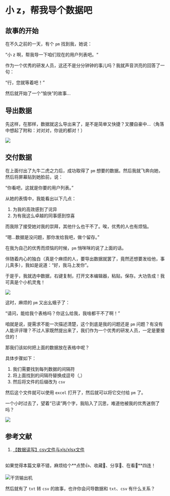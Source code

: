 # 小 z，帮我导个数据吧

## 故事的开始

在不久之前的一天，有个 `pm` 找到我，她说：

“小 z 啊，帮我导一下咱们现在的用户列表吧。“

作为一个优秀的研发人员，这还不是分分钟钟的事儿吗？我就声音洪亮的回答了一句：

“行，您就等着吧！”

然后就开始了一个“愉快”的故事...

## 导出数据

先这样，在那样，数据就这么导出来了，是不是简单又快捷？叉腰自豪中...（角落中想起了附和：对对对，你说的都对！）

![](https://img.zhangpeng.site/2022/07/18/1.jpg)

## 交付数据

在上面付出了九牛二虎之力后，成功取得了 `pm` 想要的数据。然后我就飞奔向她，然后将屏幕贴到她脸前，说：

“你看吧，这就是你要的用户列表。”

从她的表情中，我能看出以下几点：

1. 为我的高效感到了诧异
2. 为有我这么卓越的同事感到惊喜

而我除了接受她对我的崇拜，其他什么也干不了。唉，优秀的人也有烦恼。

“嗯...数据是没问题，那你发给我吧，做个留存。”

在我为自己的优秀而烦恼的时候，`pm` 悄咪咪的说了上面的话。

伴随着内心的独白（真是个麻烦的人，要导出数据就罢了，竟然还想要发给他，事儿真多），我如是说道：“好，我马上发你”。

于是乎，我就选中数据，右键复制，打开文本编辑器，粘贴，保存。大功告成！我可真是个小机灵鬼！

![](https://img.zhangpeng.site/2022/07/18/2.jpg)

这时，麻烦的 `pm` 又出幺蛾子了：

“请问，能给我个表格吗？你这么给我，我啥都干不了啊！”

咱就是说，提需求不能一次描述清楚，这个到底是我的问题还是 `pm` 问题？有没有人能评评理？不过人家既然提出来了，我们作为一个优秀的研发人员，一定是要接住的！

那我们该如何把上面的数据放在表格中呢？

具体步骤如下：

1. 我们需要找到每列数据的间隔符
2. 将上面找到的间隔符替换成逗号（,）
3. 然后将文件的后缀改为 `csv`

然后这个文件就可以使用 `excel` 打开了，然后就可以将它交付给 `pm` 了。

一个小时过去了，望着“已读”两个字，我陷入了沉思，难道他被我的优秀迷倒了吗？

![](https://img.zhangpeng.site/2022/07/18/3.jpg)


## 参考文献

1. [【数据读写】csv文件与xls/xlsx文件](https://blog.csdn.net/weixin_45317919/article/details/124130341)

## 

如果觉得本篇文章不错，麻烦给个**点赞👍、收藏🌟、分享👊、在看👀**四连！

![干货输出机](https://img.zhangpeng.site/wechat/qrcode.jpg)


然后就有了 `txt` 转 `csv` 的故事，也许你会问导数据和 `txt`、`csv` 有什么关系？